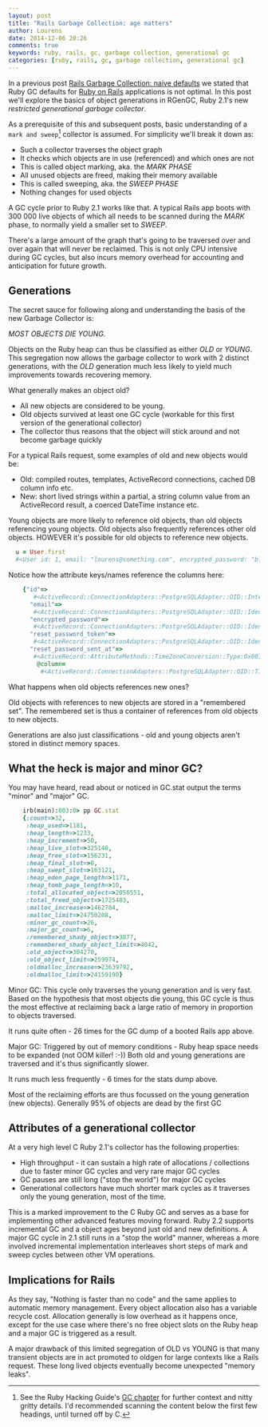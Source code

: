 ```yaml
---
layout: post
title: "Rails Garbage Collection: age matters"
author: Lourens
date: 2014-12-06 20:26
comments: true
keywords: ruby, rails, gc, garbage collection, generational gc
categories: [ruby, rails, gc, garbage collection, generational gc]
---
```


In a previous post [Rails Garbage Collection: naive defaults](http://www.bear-metal.eu) we stated that Ruby GC defaults for [Ruby on Rails](http://www.rubyonrails.org) applications is not optimal. In this post we'll explore the basics of object generations in RGenGC, Ruby 2.1's new *restricted generational garbage collector*.

As a prerequisite of this and subsequent posts, basic understanding of a `mark and sweep`[^marksweep] collector is assumed. For simplicity we'll break it down as:

* Such a collector traverses the object graph
* It checks which objects are in use (referenced) and which ones are not
* This is called object marking, aka. the *MARK PHASE*
* All unused objects are freed, making their memory available
* This is called sweeping, aka. the *SWEEP PHASE*
* Nothing changes for used objects

A GC cycle prior to Ruby 2.1 works like that. A typical Rails app boots with 300 000 live objects of which all needs to be scanned during the *MARK* phase, to normally yield a smaller set to *SWEEP*.

There's a large amount of the graph that's going to be traversed over and over again that will never be reclaimed. This is not only CPU intensive during GC cycles, but also incurs memory overhead for accounting and anticipation for future growth.

## Generations

The secret sauce for following along and understanding the basis of the new Garbage Collector is:

*MOST OBJECTS DIE YOUNG.*

Objects on the Ruby heap can thus be classified as either *OLD* or *YOUNG*. This segregation now allows the garbage collector to work with 2 distinct generations, with the *OLD* generation much less likely to yield much improvements towards recovering memory.

What generally makes an object old?

* All new objects are considered to be young.
* Old objects survived at least one GC cycle (workable for this first version of the generational collector)
* The collector thus reasons that the object will stick around and not become garbage quickly

For a typical Rails request, some examples of old and new objects would be:

* Old: compiled routes, templates, ActiveRecord connections, cached DB column info etc.
* New: short lived strings within a partial, a string column value from an ActiveRecord result, a coerced DateTime instance etc.

Young objects are more likely to reference old objects, than old objects referencing young objects. Old objects also frequently references other old objects. HOWEVER it's possible for old objects to reference new objects.

```ruby
  u = User.first
  #<User id: 1, email: "lourens@something.com", encrypted_password: "blahblah...", reset_password_token: nil, reset_password_sent_at: nil, remember_created_at: nil, sign_in_count: 2, current_sign_in_at: "2014-10-31 11:52:30", last_sign_in_at: "2014-10-29 10:04:01", current_sign_in_ip: "127.0.0.1", last_sign_in_ip: "127.0.0.1", created_at: "2014-10-29 10:04:01", updated_at: "2014-11-30 14:07:15", provider: nil, uid: nil, first_name: "dfdsfds", last_name: "dfdsfds", confirmation_token: nil, confirmed_at: "2014-10-30 10:11:42", confirmation_sent_at: nil, unconfirmed_email: nil, onboarded_at: nil>
```

Notice how the attribute keys/names reference the columns here:

```ruby
	{"id"=>
	   #<ActiveRecord::ConnectionAdapters::PostgreSQLAdapter::OID::Integer:0x007fbe756d1d30>,
	  "email"=>
	   #<ActiveRecord::ConnectionAdapters::PostgreSQLAdapter::OID::Identity:0x007fbe756d1718>,
	  "encrypted_password"=>
	   #<ActiveRecord::ConnectionAdapters::PostgreSQLAdapter::OID::Identity:0x007fbe756d1718>,
	  "reset_password_token"=>
	   #<ActiveRecord::ConnectionAdapters::PostgreSQLAdapter::OID::Identity:0x007fbe756d1718>,
	  "reset_password_sent_at"=>
	   #<ActiveRecord::AttributeMethods::TimeZoneConversion::Type:0x007fbe741f63c0
	    @column=
	     #<ActiveRecord::ConnectionAdapters::PostgreSQLAdapter::OID::Timestamp:0x007fbe756d0e58>>,
```

What happens when old objects references new ones?

Old objects with references to new objects are stored in a "remembered set". The remembered set is thus a container of references from old objects to new objects.

Generations are also just classifications - old and young objects aren't stored in distinct memory spaces.

## What the heck is major and minor GC?

You may have heard, read about or noticed in GC.stat output the terms "minor" and "major" GC.

```ruby
	irb(main):003:0> pp GC.stat
	{:count=>32,
	 :heap_used=>1181,
	 :heap_length=>1233,
	 :heap_increment=>50,
	 :heap_live_slot=>325148,
	 :heap_free_slot=>156231,
	 :heap_final_slot=>0,
	 :heap_swept_slot=>163121,
	 :heap_eden_page_length=>1171,
	 :heap_tomb_page_length=>10,
	 :total_allocated_object=>2050551,
	 :total_freed_object=>1725403,
	 :malloc_increase=>1462784,
	 :malloc_limit=>24750208,
	 :minor_gc_count=>26,
	 :major_gc_count=>6,
	 :remembered_shady_object=>3877,
	 :remembered_shady_object_limit=>4042,
	 :old_object=>304270,
	 :old_object_limit=>259974,
	 :oldmalloc_increase=>23639792,
	 :oldmalloc_limit=>24159190}
```

Minor GC: This cycle only traverses the young generation and is very fast. Based on the hypothesis that most objects die young, this GC cycle is thus the most effective at reclaiming back a large ratio of memory in proportion to objects traversed.

It runs quite often - 26 times for the GC dump of a booted Rails app above.

Major GC: Triggered by out of memory conditions - Ruby heap space needs to be expanded (not OOM killer! :-)) Both old and young generations are traversed and it's thus significantly slower.

It runs much less frequently - 6 times for the stats dump above.

Most of the reclaiming efforts are thus focussed on the young generation (new objects). Generally 95% of objects are dead by the first GC

## Attributes of a generational collector

At a very high level C Ruby 2.1's collector has the following properties:

* High throughput - it can sustain a high rate of allocations / collections due to faster minor GC cycles and very rare major GC cycles
* GC pauses are still long ("stop the world") for major GC cycles
* Generational collectors have much shorter mark cycles as it traverses only the young generation, most of the time.

This is a marked improvement to the C Ruby GC and serves as a base for implementing other advanced features moving forward. Ruby 2.2 supports incremental GC and a object ages beyond just old and new definitions. A major GC cycle in 2.1 still runs in a "stop the world" manner, whereas a more involved incremental implementation interleaves short steps of mark and sweep cycles between other VM operations.

## Implications for Rails

As they say, "Nothing is faster than no code" and the same applies to automatic memory management. Every object allocation also has a variable recycle cost. Allocation generally is low overhead as it happens once, except for the use case where there's no free object slots on the Ruby heap and a major GC is triggered as a result.

A major drawback of this limited segregation of OLD vs YOUNG is that many transient objects are in act promoted to oldgen for large contexts like a Rails request. These long lived objects eventually become unexpected "memory leaks".

[^marksweep]:See the Ruby Hacking Guide's [GC chapter](https://ruby-hacking-guide.github.io/gc.html) for further context and nitty gritty details. I'd recommended scanning the content below the first few headings, until turned off by C.